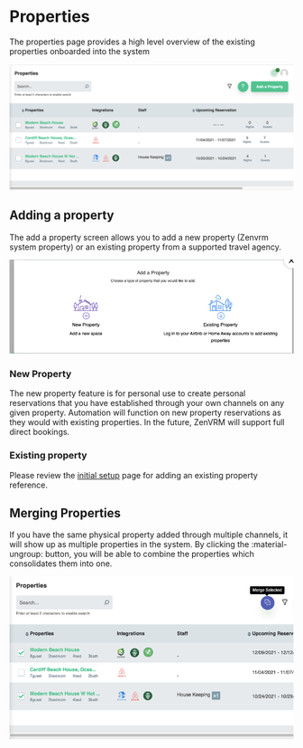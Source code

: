 # Properties
The properties page provides a high level overview of the existing properties onboarded into the system

![properties](images/properties_full.png)

## Adding a property
The add a property screen allows you to add a new property (Zenvrm system property) or an existing property from a supported travel agency.

![add](images/properties_add.png)

### New Property
The new property feature is for personal use to create personal reservations that you have established through your own channels on any given property. Automation will function on new property reservations as they would with existing properties. In the future, ZenVRM will support full direct bookings.

### Existing property
Please review the [initial setup](../getting-started/setup.md) page for adding an existing property reference.

## Merging Properties
If you have the same physical property added through multiple channels, it will show up as multiple properties in the system. By clicking the :material-ungroup: button, you will be able to combine the properties which consolidates them into one.

![merge](images/properties_merge.png)
